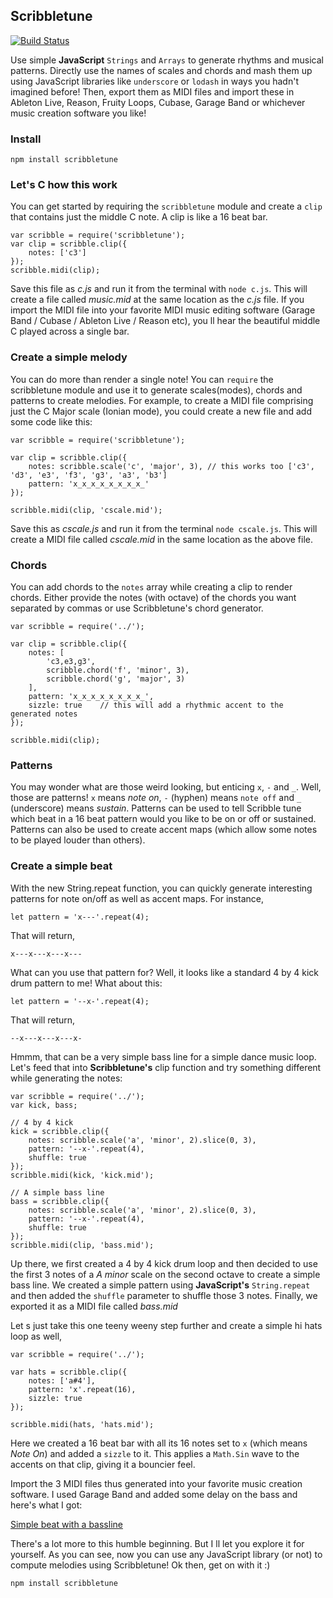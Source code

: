 Scribbletune
------------
[![Build Status](https://api.travis-ci.org/walmik/scribbletune.svg)](http://travis-ci.org/walmik/scribbletune)

Use simple __JavaScript__ `Strings` and `Arrays` to generate rhythms and musical patterns. Directly use the names of scales and chords and mash them up using JavaScript libraries like `underscore` or `lodash` in ways you hadn't imagined before! Then, export them as MIDI files and import these in Ableton Live, Reason, Fruity Loops, Cubase, Garage Band or whichever music creation software you like!

### Install

`npm install scribbletune`

### Let's C how this work
You can get started by requiring the `scribbletune` module and create a `clip` that contains just the middle C note. A clip is like a 16 beat bar.
```
var scribble = require('scribbletune');
var clip = scribble.clip({
    notes: ['c3']
});
scribble.midi(clip);
```
Save this file as _c.js_ and run it from the terminal with `node c.js`. This will create a file called _music.mid_ at the same location as the _c.js_ file. If you import the MIDI file into your favorite MIDI music editing software (Garage Band / Cubase / Ableton Live / Reason etc), you ll hear the beautiful middle C played across a single bar.

### Create a simple melody
You can do more than render a single note! You can `require` the scribbletune module and use it to generate scales(modes), chords and patterns to create melodies. For example, to create a MIDI file comprising just the C Major scale (Ionian mode), you could create a new file and add some code like this:
```
var scribble = require('scribbletune');

var clip = scribble.clip({
    notes: scribble.scale('c', 'major', 3), // this works too ['c3', 'd3', 'e3', 'f3', 'g3', 'a3', 'b3']
	pattern: 'x_x_x_x_x_x_x_x_'
});

scribble.midi(clip, 'cscale.mid');
```
Save this as _cscale.js_ and run it from the terminal `node cscale.js`. This will create a MIDI file called _cscale.mid_ in the same location as the above file.

### Chords

You can add chords to the `notes` array while creating a clip to render chords. Either provide the notes (with octave) of the chords you want separated by commas or use Scribbletune's chord generator.

```
var scribble = require('../');

var clip = scribble.clip({
	notes: [
		'c3,e3,g3',
		scribble.chord('f', 'minor', 3),
		scribble.chord('g', 'major', 3)
	],
	pattern: 'x_x_x_x_x_x_x_x_',
	sizzle: true    // this will add a rhythmic accent to the generated notes
});

scribble.midi(clip);
```

### Patterns

You may wonder what are those weird looking, but enticing `x`, `-` and `_`. Well, those are patterns! `x` means _note on_, `-` (hyphen) means `note off` and `_` (underscore) means _sustain_. Patterns can be used to tell Scribble tune which beat in a 16 beat pattern would you like to be on or off or sustained. Patterns can also be used to create accent maps (which allow some notes to be played louder than others).

### Create a simple beat
With the new String.repeat function, you can quickly generate interesting patterns for note on/off as well as accent maps. For instance,

```
let pattern = 'x---'.repeat(4);
```
That will return,
```
x---x---x---x---
```

What can you use that pattern for? Well, it looks like a standard 4 by 4 kick drum pattern to me! What about this:
```
let pattern = '--x-'.repeat(4);
```
That will return,
```
--x---x---x---x-
```
Hmmm, that can be a very simple bass line for a simple dance music loop. Let's feed that into __Scribbletune's__ clip function and try something different while generating the notes:

```
var scribble = require('../');
var kick, bass;

// 4 by 4 kick
kick = scribble.clip({
	notes: scribble.scale('a', 'minor', 2).slice(0, 3),
	pattern: '--x-'.repeat(4),
	shuffle: true
});
scribble.midi(kick, 'kick.mid');

// A simple bass line
bass = scribble.clip({
	notes: scribble.scale('a', 'minor', 2).slice(0, 3),
	pattern: '--x-'.repeat(4),
	shuffle: true
});
scribble.midi(clip, 'bass.mid');
```
Up there, we first created a 4 by 4 kick drum loop and then decided to use the first 3 notes of a _A minor_ scale on the second octave to create a simple bass line. We created a simple pattern using __JavaScript's__ `String.repeat` and then added the `shuffle` parameter to shuffle those 3 notes. Finally, we exported it as a MIDI file called _bass.mid_

Let s just take this one teeny weeny step further and create a simple hi hats loop as well,

```
var scribble = require('../');

var hats = scribble.clip({
	notes: ['a#4'],
	pattern: 'x'.repeat(16),
	sizzle: true
});

scribble.midi(hats, 'hats.mid');
```
Here we created a 16 beat bar with all its 16 notes set to `x` (which means _Note On_) and added a `sizzle` to it. This applies a `Math.Sin` wave to the accents on that clip, giving it a bouncier feel.

Import the 3 MIDI files thus generated into your favorite music creation software. I used Garage Band and added some delay on the bass and here's what I got:

[Simple beat with a bassline](https://soundcloud.com/walmik/loop) 

There's a lot more to this humble beginning. But I ll let you explore it for yourself. As you can see, now you can use any JavaScript library (or not) to compute melodies using Scribbletune! Ok then, get on with it :)

```
npm install scribbletune
```

